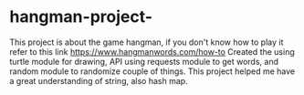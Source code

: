 # hangman-project-
This project is about the game hangman, if you don't know how to play it refer to this link https://www.hangmanwords.com/how-to
Created the using turtle module for drawing, API using requests module to get words, and random module to randomize couple of things. 
This project helped me have a great understanding of string, also hash map. 
